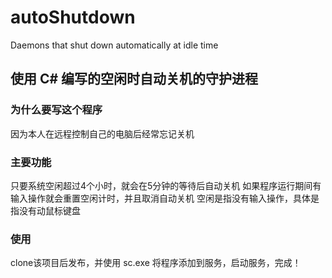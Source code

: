 # autoShutdown
Daemons that shut down automatically at idle time

## 使用 C# 编写的空闲时自动关机的守护进程

### 为什么要写这个程序
因为本人在远程控制自己的电脑后经常忘记关机

### 主要功能
只要系统空闲超过4个小时，就会在5分钟的等待后自动关机
如果程序运行期间有输入操作就会重置空闲计时，并且取消自动关机
空闲是指没有输入操作，具体是指没有动鼠标键盘

### 使用
clone该项目后发布，并使用 sc.exe 将程序添加到服务，启动服务，完成！
